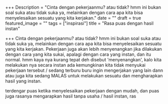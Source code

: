 +++
Description = "Cinta dengan pekerjaanmu? atau tidak? hmm ini bukan soal suka atau tidak suka ya, melainkan dengan cara apa kita bisa menyelesaikan sesuatu yang kita kerjakan."
date = ""
draft = true
featured_image = ""
tags = ["inspirasi"]
title = "Rasa puas dengan hasil instan"

+++
Cinta dengan pekerjaanmu? atau tidak? hmm ini bukan soal suka atau tidak suka ya, melainkan dengan cara apa kita bisa menyelesaikan sesuatu yang kita kerjakan. Pekerjaan juga akan lebih menyenangkan jika dilakukan dengan cara yang kita sukai, apalagi dengan cara yang instan, dan itu normal. hmm kaya nya kurang tepat  deh disebut 'menyenangkan', kalo kita melakukan nya secara instan ada kemungkinan kita tidak menyukai pekerjaan tersebut / sedang terburu buru ingin mengerjakan yang lain dann atau juga kita sedang MALAS untuk melakukan sesuatu dan mengharapkan hasil yang instan.

terdengar puas ketika menyelesaikan pekerjaan dengan mudah, dan puas juga rasanya mengarapkan hasil tanpa usaha / hasil instan, ras